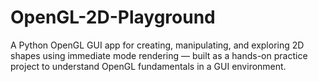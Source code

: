 # OpenGL-2D-Playground
 A Python OpenGL GUI app for creating, manipulating, and exploring 2D shapes using immediate mode rendering — built as a hands-on practice project to understand OpenGL fundamentals in a GUI environment. 
